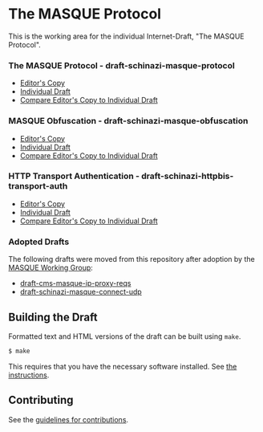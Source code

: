 # The MASQUE Protocol

This is the working area for the individual Internet-Draft, "The MASQUE Protocol".

### The MASQUE Protocol - draft-schinazi-masque-protocol
* [Editor's Copy](https://davidschinazi.github.io/masque-drafts/draft-schinazi-masque-protocol.html)
* [Individual Draft](https://tools.ietf.org/html/draft-schinazi-masque-protocol)
* [Compare Editor's Copy to Individual Draft](https://DavidSchinazi.github.io/masque-drafts/#go.draft-schinazi-masque-protocol.diff)

### MASQUE Obfuscation - draft-schinazi-masque-obfuscation
* [Editor's Copy](https://davidschinazi.github.io/masque-drafts/draft-schinazi-masque-obfuscation.html)
* [Individual Draft](https://tools.ietf.org/html/draft-schinazi-masque-obfuscation)
* [Compare Editor's Copy to Individual Draft](https://DavidSchinazi.github.io/masque-drafts/#go.draft-schinazi-masque-obfuscation.diff)

### HTTP Transport Authentication - draft-schinazi-httpbis-transport-auth
* [Editor's Copy](https://davidschinazi.github.io/masque-drafts/draft-schinazi-httpbis-transport-auth.html)
* [Individual Draft](https://tools.ietf.org/html/draft-schinazi-httpbis-transport-auth)
* [Compare Editor's Copy to Individual Draft](https://DavidSchinazi.github.io/masque-drafts/#go.draft-schinazi-httpbis-transport-auth.diff)

### Adopted Drafts

The following drafts were moved from this repository after adoption by the [MASQUE Working Group](https://datatracker.ietf.org/wg/masque/documents/):
* [draft-cms-masque-ip-proxy-reqs](https://github.com/ietf-wg-masque/draft-ietf-masque-ip-proxy-reqs)
* [draft-schinazi-masque-connect-udp](https://github.com/ietf-wg-masque/draft-ietf-masque-connect-udp)

## Building the Draft

Formatted text and HTML versions of the draft can be built using `make`.

```sh
$ make
```

This requires that you have the necessary software installed.  See
[the instructions](https://github.com/martinthomson/i-d-template/blob/master/doc/SETUP.md).


## Contributing

See the
[guidelines for contributions](https://github.com/DavidSchinazi/masque-drafts/blob/master/CONTRIBUTING.md).
